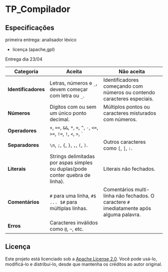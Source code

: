 # TP_Compilador

## Especificações

primeira entrega: analisador léxico
- licença (apache,gpl)

Entrega dia 23/04

| **Categoria**       | **Aceita**                                                               | **Não aceita**                                                                 |
|---------------------|--------------------------------------------------------------------------|--------------------------------------------------------------------------------|
| **Identificadores** | Letras, números e `_`, devem começar com letra ou `_`.                   | Identificadores começando com números ou contendo caracteres especiais.        |
| **Números**         | Dígitos com ou sem um único ponto decimal.                               | Múltiplos pontos ou caracteres misturados com números.                         |
| **Operadores**      | `+`, `==`, `&&`, `*`, `=`, `^`, `-`, `<=`, `>=`, `!=`, `!`, `<`, `>`, `||`.| Operadores compostos não definidos (`===`, `&|`, `++`, `--`, etc.).          |
| **Separadores**     | `\n`, `;`, `{`, `}`, `,`, `(`, `)`.                                      | Outros caracteres como `[`, `]`, `:`.                                          |
| **Literais**        | Strings delimitadas por aspas simples ou duplas(pode conter quebra de linha).| Literais não fechados.                                                     |
| **Comentários**     | `#` para uma linha, `#$ ... $#` para múltiplas linhas.                   | Comentários multi-linha não fechados. O caractere `#` imediatamente após alguma palavra.|
| **Erros**           | Caracteres inválidos como `@`, `~`, etc.                                 |                                                                                |

## Licença

Este projeto está licenciado sob a [Apache License 2.0](LICENSE). Você pode usá-lo, modificá-lo e distribuí-lo, desde que mantenha os créditos ao autor original.
